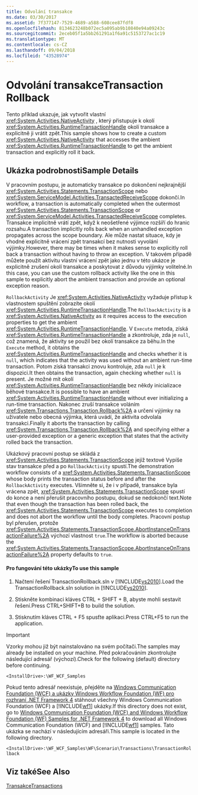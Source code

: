 ```yaml
---
title: Odvolání transakce
ms.date: 03/30/2017
ms.assetid: 7f377147-7529-4689-a588-608cee87fdf8
ms.openlocfilehash: 8134623248b072ec5a095ab9b10840e94a09243c
ms.sourcegitcommit: 2eceb05f1a5bb261291a1f6a91c5153727ac1c19
ms.translationtype: MT
ms.contentlocale: cs-CZ
ms.lasthandoff: 09/04/2018
ms.locfileid: "43528974"
---
```

# <a name="transaction-rollback"></a><span data-ttu-id="b635f-102">Odvolání transakce</span><span class="sxs-lookup"><span data-stu-id="b635f-102">Transaction Rollback</span></span>
<span data-ttu-id="b635f-103">Tento příklad ukazuje, jak vytvořit vlastní <xref:System.Activities.NativeActivity> , který přistupuje k okolí <xref:System.Activities.RuntimeTransactionHandle> okolí transakce a explicitně ji vrátit zpět.</span><span class="sxs-lookup"><span data-stu-id="b635f-103">This sample shows how to create a custom <xref:System.Activities.NativeActivity> that accesses the ambient <xref:System.Activities.RuntimeTransactionHandle> to get the ambient transaction and explicitly roll it back.</span></span>  
  
## <a name="sample-details"></a><span data-ttu-id="b635f-104">Ukázka podrobnosti</span><span class="sxs-lookup"><span data-stu-id="b635f-104">Sample Details</span></span>  
 <span data-ttu-id="b635f-105">V pracovním postupu, je automaticky transakce po dokončení nejkrajnější <xref:System.Activities.Statements.TransactionScope> nebo <xref:System.ServiceModel.Activities.TransactedReceiveScope> dokončí.</span><span class="sxs-lookup"><span data-stu-id="b635f-105">In workflow, a transaction is automatically completed when the outermost <xref:System.Activities.Statements.TransactionScope> or <xref:System.ServiceModel.Activities.TransactedReceiveScope> completes.</span></span>  <span data-ttu-id="b635f-106">Transakce implicitně vrátí zpět, když k neošetřené výjimce rozšíří do hranic rozsahu.</span><span class="sxs-lookup"><span data-stu-id="b635f-106">A transaction implicitly rolls back when an unhandled exception propagates across the scope boundary.</span></span> <span data-ttu-id="b635f-107">Ale může nastat situace, kdy je vhodné explicitně vrácení zpět transakcí bez nutnosti vyvolání výjimky.</span><span class="sxs-lookup"><span data-stu-id="b635f-107">However, there may be times when it makes sense to explicitly roll back a transaction without having to throw an exception.</span></span> <span data-ttu-id="b635f-108">V takovém případě můžete použít aktivitu vlastní vrácení zpět jako jednu v této ukázce je explicitně zrušení okolí transakce a poskytovat z důvodu výjimky volitelné.</span><span class="sxs-lookup"><span data-stu-id="b635f-108">In this case, you can use the custom rollback activity like the one in this sample to explicitly abort the ambient transaction and provide an optional exception reason.</span></span>  
  
 <span data-ttu-id="b635f-109">`RollbackActivity` Je <xref:System.Activities.NativeActivity> vyžaduje přístup k vlastnostem spuštění zobrazíte okolí <xref:System.Activities.RuntimeTransactionHandle>.</span><span class="sxs-lookup"><span data-stu-id="b635f-109">The `RollbackActivity` is a <xref:System.Activities.NativeActivity> as it requires access to the execution properties to get the ambient <xref:System.Activities.RuntimeTransactionHandle>.</span></span> <span data-ttu-id="b635f-110">V `Execute` metoda, získá <xref:System.Activities.RuntimeTransactionHandle> a zkontroluje, zda je `null`, což znamená, že aktivity se použil bez okolí transakce za běhu.</span><span class="sxs-lookup"><span data-stu-id="b635f-110">In the `Execute` method, it obtains the <xref:System.Activities.RuntimeTransactionHandle> and checks whether it is `null`, which indicates that the activity was used without an ambient run-time transaction.</span></span> <span data-ttu-id="b635f-111">Potom získá transakci znovu kontroluje, zda `null` je k dispozici.</span><span class="sxs-lookup"><span data-stu-id="b635f-111">It then obtains the transaction, again checking whether `null` is present.</span></span> <span data-ttu-id="b635f-112">Je možné mít okolí <xref:System.Activities.RuntimeTransactionHandle> bez někdy inicializace běhové transakce.</span><span class="sxs-lookup"><span data-stu-id="b635f-112">It is possible to have an ambient <xref:System.Activities.RuntimeTransactionHandle> without ever initializing a run-time transaction.</span></span> <span data-ttu-id="b635f-113">Nakonec zruší transakce voláním <xref:System.Transactions.Transaction.Rollback%2A> a určení výjimky na uživatele nebo obecná výjimka, která uvádí, že aktivita odvolala transakci.</span><span class="sxs-lookup"><span data-stu-id="b635f-113">Finally it aborts the transaction by calling <xref:System.Transactions.Transaction.Rollback%2A> and specifying either a user-provided exception or a generic exception that states that the activity rolled back the transaction.</span></span>  
  
 <span data-ttu-id="b635f-114">Ukázkový pracovní postup se skládá z <xref:System.Activities.Statements.TransactionScope> jejíž textové Vypíše stav transakce před a po `RollbackActivity` spustí.</span><span class="sxs-lookup"><span data-stu-id="b635f-114">The demonstration workflow consists of a <xref:System.Activities.Statements.TransactionScope> whose body prints the transaction status before and after the `RollbackActivity` executes.</span></span> <span data-ttu-id="b635f-115">Všimněte si, že i v případě, transakce byla vrácena zpět, <xref:System.Activities.Statements.TransactionScope> spustí do konce a není přerušit pracovního postupu, dokud se nedokončí text.</span><span class="sxs-lookup"><span data-stu-id="b635f-115">Note that even though the transaction has been rolled back, the <xref:System.Activities.Statements.TransactionScope> executes to completion and does not abort the workflow until the body completes.</span></span> <span data-ttu-id="b635f-116">Pracovní postup byl přerušen, protože <xref:System.Activities.Statements.TransactionScope.AbortInstanceOnTransactionFailure%2A> výchozí vlastnost `true`.</span><span class="sxs-lookup"><span data-stu-id="b635f-116">The workflow is aborted because the <xref:System.Activities.Statements.TransactionScope.AbortInstanceOnTransactionFailure%2A> property defaults to `true`.</span></span>  
  
#### <a name="to-use-this-sample"></a><span data-ttu-id="b635f-117">Pro fungování této ukázky</span><span class="sxs-lookup"><span data-stu-id="b635f-117">To use this sample</span></span>  
  
1.  <span data-ttu-id="b635f-118">Načtení řešení TransactionRollback.sln v [!INCLUDE[vs2010](../../../../includes/vs2010-md.md)].</span><span class="sxs-lookup"><span data-stu-id="b635f-118">Load the TransactionRollback.sln solution in [!INCLUDE[vs2010](../../../../includes/vs2010-md.md)].</span></span>  
  
2.  <span data-ttu-id="b635f-119">Stiskněte kombinaci kláves CTRL + SHIFT + B, abyste mohli sestavit řešení.</span><span class="sxs-lookup"><span data-stu-id="b635f-119">Press CTRL+SHIFT+B to build the solution.</span></span>  
  
3.  <span data-ttu-id="b635f-120">Stisknutím kláves CTRL + F5 spusťte aplikaci.</span><span class="sxs-lookup"><span data-stu-id="b635f-120">Press CTRL+F5 to run the application.</span></span>  
  
> [!IMPORTANT]
>  <span data-ttu-id="b635f-121">Vzorky mohou již být nainstalováno na svém počítači.</span><span class="sxs-lookup"><span data-stu-id="b635f-121">The samples may already be installed on your machine.</span></span> <span data-ttu-id="b635f-122">Před pokračováním zkontrolujte následující adresář (výchozí).</span><span class="sxs-lookup"><span data-stu-id="b635f-122">Check for the following (default) directory before continuing.</span></span>  
>   
>  `<InstallDrive>:\WF_WCF_Samples`  
>   
>  <span data-ttu-id="b635f-123">Pokud tento adresář neexistuje, přejděte na [Windows Communication Foundation (WCF) a ukázky Windows Workflow Foundation (WF) pro rozhraní .NET Framework 4](https://go.microsoft.com/fwlink/?LinkId=150780) stáhnout všechny Windows Communication Foundation (WCF) a [!INCLUDE[wf1](../../../../includes/wf1-md.md)] ukázky.</span><span class="sxs-lookup"><span data-stu-id="b635f-123">If this directory does not exist, go to [Windows Communication Foundation (WCF) and Windows Workflow Foundation (WF) Samples for .NET Framework 4](https://go.microsoft.com/fwlink/?LinkId=150780) to download all Windows Communication Foundation (WCF) and [!INCLUDE[wf1](../../../../includes/wf1-md.md)] samples.</span></span> <span data-ttu-id="b635f-124">Tato ukázka se nachází v následujícím adresáři.</span><span class="sxs-lookup"><span data-stu-id="b635f-124">This sample is located in the following directory.</span></span>  
>   
>  `<InstallDrive>:\WF_WCF_Samples\WF\Scenario\Transactions\TransactionRollback`  
  
## <a name="see-also"></a><span data-ttu-id="b635f-125">Viz také</span><span class="sxs-lookup"><span data-stu-id="b635f-125">See Also</span></span>  
 [<span data-ttu-id="b635f-126">Transakce</span><span class="sxs-lookup"><span data-stu-id="b635f-126">Transactions</span></span>](../../../../docs/framework/windows-workflow-foundation/workflow-transactions.md)
